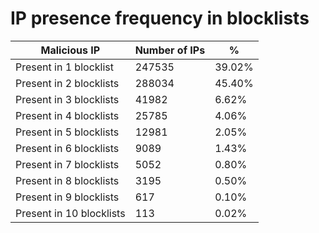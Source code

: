 # IP presence frequency in blocklists
| Malicious IP | Number of IPs | % |
|----|----|----|
| Present in 1 blocklist | 247535 | 39.02% |
| Present in 2 blocklists | 288034 | 45.40% |
| Present in 3 blocklists | 41982 | 6.62% |
| Present in 4 blocklists | 25785 | 4.06% |
| Present in 5 blocklists | 12981 | 2.05% |
| Present in 6 blocklists | 9089 | 1.43% |
| Present in 7 blocklists | 5052 | 0.80% |
| Present in 8 blocklists | 3195 | 0.50% |
| Present in 9 blocklists | 617 | 0.10% |
| Present in 10 blocklists | 113 | 0.02% |
